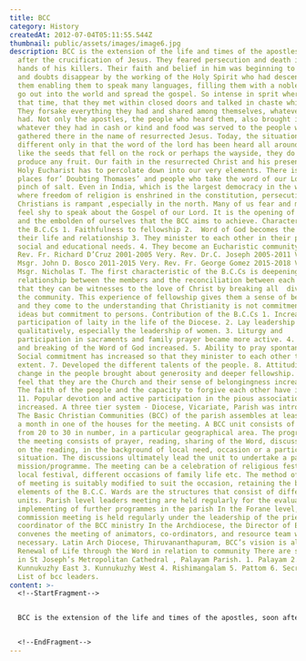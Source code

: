 ```yaml
---
title: BCC
category: History
createdAt: 2012-07-04T05:11:55.544Z
thumbnail: public/assets/images/image6.jpg
description: BCC is the extension of the life and times of the apostles, soon
  after the crucification of Jesus. They feared persecution and death in the
  hands of his killers. Their faith and belief in him was beginning to set in
  and doubts disappear by the working of the Holy Spirit who had descended upon
  them enabling them to speak many languages, filling them with a noble rage to
  go out into the world and spread the gospel. So intense in sprit where they at
  that time, that they met within closed doors and talked in chaste whispers.
  They forsake everything they had and shared among themselves, whatever they
  had. Not only the apostles, the people who heard them, also brought in
  whatever they had in cash or kind and food was served to the people who
  gathered there in the name of resurrected Jesus. Today, the situation is
  different only in that the word of the lord has been heard all around us. But,
  like the seeds that fell on the rock or perhaps the wayside, they do not
  produce any fruit. Our faith in the resurrected Christ and his presence in the
  Holy Eucharist has to percolate down into our very elements. There is no more
  places for’ Doubting Thomases’ and people who take the word of our Lord with a
  pinch of salt. Even in India, which is the largest democracy in the world,
  where freedom of religion is enshrined in the constitution, persecution of
  Christians is rampant ,especially in the north. Many of us fear and most of us
  feel shy to speak about the Gospel of our Lord. It is the opening of our ears
  and the embolden of ourselves that the BCC aims to achieve. Characteristics of
  the B.C.Cs 1. Faithfulness to fellowship 2.  Word of God becomes the source of
  their life and relationship 3. They minister to each other in their pastoral,
  social and educational needs. 4. They become an Eucharistic community. Very.
  Rev. Fr. Richard D’Cruz 2001-2005 Very. Rev. Dr.C. Joseph 2005-2011 Very Rev.
  Msgr. John D. Bosco 2011-2015 Very. Rev. Fr. George Gomez 2015-2018 Very Rev.
  Msgr. Nicholas T. The first characteristic of the B.C.Cs is deepening the
  relationship between the members and the reconciliation between each other, so
  that they can be witnesses to the love of Christ by breaking all  divisions in
  the community. This experience of fellowship gives them a sense of belonging
  and they come to the understanding that Christianity is not commitment to some
  ideas but commitment to persons. Contribution of the B.C.Cs 1. Increased the
  participation of laity in the life of the Diocese. 2. Lay leadership grew
  qualitatively, especially the leadership of women. 3. Liturgy and
  participation in sacraments and family prayer became more active. 4. Spreading
  and breaking of the Word of God increased. 5. Ability to pray spontaneously 6.
  Social commitment has increased so that they minister to each other to a large
  extent. 7. Developed the different talents of the people. 8. Attitudinal
  change in the people brought about generosity and deeper fellowship. 9. People
  feel that they are the Church and their sense of belongingness increased. 10.
  The faith of the people and the capacity to forgive each other have increased.
  11. Popular devotion and active participation in the pious associations
  increased. A three tier system - Diocese, Vicariate, Parish was introduced.
  The Basic Christian Communities (BCC) of the parish assembles at least once in
  a month in one of the houses for the meeting. A BCC unit consists of families
  from 20 to 30 in number, in a particular geographical area. The programme of
  the meeting consists of prayer, reading, sharing of the Word, discussion based
  on the reading, in the background of local need, occasion or a particular
  situation. The discussions ultimately lead the unit to undertake a particular
  mission/programme. The meeting can be a celebration of religious festival,
  local festival, different occasions of family life etc. The method of conduct
  of meeting is suitably modified to suit the occasion, retaining the basic
  elements of the B.C.C. Wards are the structures that consist of different BCC
  units. Parish level leaders meeting are held regularly for the evaluation and
  implementing of further programmes in the parish In the Forane level, Forane
  commission meeting is held regularly under the leadership of the priest
  coordinator of the BCC ministry In the Archdiocese, the Director of B.C.C.
  convenes the meeting of animators, co-ordinators, and resource team whenever
  necessary. Latin Arch Diocese, Thiruvananthapuram, BCC’s vision is all about
  Renewal of Life through the Word in relation to community There are six wards
  in St Joseph’s Metropolitan Cathedral , Palayam Parish. 1. Palayam 2.
  Kunnukuzhy East 3. Kunnukuzhy West 4. Rishimangalam 5. Pattom 6. Secretariat
  List of bcc leaders.
content: >-
  <!--StartFragment-->


  BCC is the extension of the life and times of the apostles, soon after the crucification of Jesus. They feared persecution and death in the hands of his killers. Their faith and belief in him was beginning to set in and doubts disappear by the working of the Holy Spirit who had descended upon them enabling them to speak many languages, filling them with a noble rage to go out into the world and spread the gospel. So intense in sprit where they at that time, that they met within closed doors and talked in chaste whispers. They forsake everything they had and shared among themselves, whatever they had. Not only the apostles, the people who heard them, also brought in whatever they had in cash or kind and food was served to the people who gathered there in the name of resurrected Jesus. Today, the situation is different only in that the word of the lord has been heard all around us. But, like the seeds that fell on the rock or perhaps the wayside, they do not produce any fruit. Our faith in the resurrected Christ and his presence in the Holy Eucharist has to percolate down into our very elements. There is no more places for’ Doubting Thomases’ and people who take the word of our Lord with a pinch of salt. Even in India, which is the largest democracy in the world, where freedom of religion is enshrined in the constitution, persecution of Christians is rampant ,especially in the north. Many of us fear and most of us feel shy to speak about the Gospel of our Lord. It is the opening of our ears and the embolden of ourselves that the BCC aims to achieve. Characteristics of the B.C.Cs 1. Faithfulness to fellowship 2.  Word of God becomes the source of their life and relationship 3. They minister to each other in their pastoral, social and educational needs. 4. They become an Eucharistic community. Very. Rev. Fr. Richard D’Cruz 2001-2005 Very. Rev. Dr.C. Joseph 2005-2011 Very Rev. Msgr. John D. Bosco 2011-2015 Very. Rev. Fr. George Gomez 2015-2018 Very Rev. Msgr. Nicholas T. The first characteristic of the B.C.Cs is deepening the relationship between the members and the reconciliation between each other, so that they can be witnesses to the love of Christ by breaking all  divisions in the community. This experience of fellowship gives them a sense of belonging and they come to the understanding that Christianity is not commitment to some ideas but commitment to persons. Contribution of the B.C.Cs 1. Increased the participation of laity in the life of the Diocese. 2. Lay leadership grew qualitatively, especially the leadership of women. 3. Liturgy and participation in sacraments and family prayer became more active. 4. Spreading and breaking of the Word of God increased. 5. Ability to pray spontaneously 6. Social commitment has increased so that they minister to each other to a large extent. 7. Developed the different talents of the people. 8. Attitudinal change in the people brought about generosity and deeper fellowship. 9. People feel that they are the Church and their sense of belongingness increased. 10. The faith of the people and the capacity to forgive each other have increased. 11. Popular devotion and active participation in the pious associations increased. A three tier system - Diocese, Vicariate, Parish was introduced. The Basic Christian Communities (BCC) of the parish assembles at least once in a month in one of the houses for the meeting. A BCC unit consists of families from 20 to 30 in number, in a particular geographical area. The programme of the meeting consists of prayer, reading, sharing of the Word, discussion based on the reading, in the background of local need, occasion or a particular situation. The discussions ultimately lead the unit to undertake a particular mission/programme. The meeting can be a celebration of religious festival, local festival, different occasions of family life etc. The method of conduct of meeting is suitably modified to suit the occasion, retaining the basic elements of the B.C.C. Wards are the structures that consist of different BCC units. Parish level leaders meeting are held regularly for the evaluation and implementing of further programmes in the parish In the Forane level, Forane commission meeting is held regularly under the leadership of the priest coordinator of the BCC ministry In the Archdiocese, the Director of B.C.C. convenes the meeting of animators, co-ordinators, and resource team whenever necessary. Latin Arch Diocese, Thiruvananthapuram, BCC’s vision is all about Renewal of Life through the Word in relation to community There are six wards in St Joseph’s Metropolitan Cathedral , Palayam Parish. 1. Palayam 2. Kunnukuzhy East 3. Kunnukuzhy West 4. Rishimangalam 5. Pattom 6. Secretariat List of bcc leaders.


  <!--EndFragment-->
---
```


